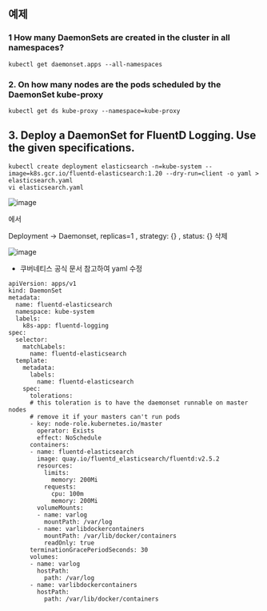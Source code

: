 ## 예제
### 1 How many DaemonSets are created in the cluster in all namespaces?

```
kubectl get daemonset.apps --all-namespaces
```

### 2. On how many nodes are the pods scheduled by the DaemonSet kube-proxy

```
kubectl get ds kube-proxy --namespace=kube-proxy
```

## 3. Deploy a DaemonSet for FluentD Logging. Use the given specifications.

```
kubectl create deployment elasticsearch -n=kube-system --image=k8s.gcr.io/fluentd-elasticsearch:1.20 --dry-run=client -o yaml > elasticsearch.yaml
vi elasticsearch.yaml
```
![image](https://user-images.githubusercontent.com/81672260/168709361-af605c4e-801a-487b-96ff-fdc45b954a25.png)

에서

Deployment -> Daemonset, replicas=1 , strategy: {} ,  status: {} 삭제


![image](https://user-images.githubusercontent.com/81672260/168710334-1ce085fa-d5cd-4d28-bf9f-d2006e0932f0.png)

* 쿠버네티스 공식 문서 참고하여 yaml 수정
```
apiVersion: apps/v1
kind: DaemonSet
metadata:
  name: fluentd-elasticsearch
  namespace: kube-system
  labels:
    k8s-app: fluentd-logging
spec:
  selector:
    matchLabels:
      name: fluentd-elasticsearch
  template:
    metadata:
      labels:
        name: fluentd-elasticsearch
    spec:
      tolerations:
      # this toleration is to have the daemonset runnable on master nodes
      # remove it if your masters can't run pods
      - key: node-role.kubernetes.io/master
        operator: Exists
        effect: NoSchedule
      containers:
      - name: fluentd-elasticsearch
        image: quay.io/fluentd_elasticsearch/fluentd:v2.5.2
        resources:
          limits:
            memory: 200Mi
          requests:
            cpu: 100m
            memory: 200Mi
        volumeMounts:
        - name: varlog
          mountPath: /var/log
        - name: varlibdockercontainers
          mountPath: /var/lib/docker/containers
          readOnly: true
      terminationGracePeriodSeconds: 30
      volumes:
      - name: varlog
        hostPath:
          path: /var/log
      - name: varlibdockercontainers
        hostPath:
          path: /var/lib/docker/containers
```
